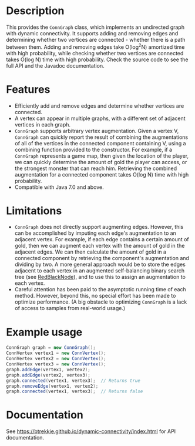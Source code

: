# Description
This provides the `ConnGraph` class, which implements an undirected graph with
dynamic connectivity. It supports adding and removing edges and determining
whether two vertices are connected - whether there is a path between them.
Adding and removing edges take O(log<sup>2</sup>N) amortized time with high
probability, while checking whether two vertices are connected takes O(log N)
time with high probability. Check the source code to see the full API and the
Javadoc documentation.

# Features
* Efficiently add and remove edges and determine whether vertices are connected.
* A vertex can appear in multiple graphs, with a different set of adjacent
  vertices in each graph.
* `ConnGraph` supports arbitrary vertex augmentation. Given a vertex V,
  `ConnGraph` can quickly report the result of combining the augmentations of
  all of the vertices in the connected component containing V, using a combining
  function provided to the constructor. For example, if a `ConnGraph` represents
  a game map, then given the location of the player, we can quickly determine
  the amount of gold the player can access, or the strongest monster that can
  reach him. Retrieving the combined augmentation for a connected component
  takes O(log N) time with high probability.
* Compatible with Java 7.0 and above.

# Limitations
* `ConnGraph` does not directly support augmenting edges. However, this can be
  accomplished by imputing each edge's augmentation to an adjacent vertex. For
  example, if each edge contains a certain amount of gold, then we can augment
  each vertex with the amount of gold in the adjacent edges. We can then
  calculate the amount of gold in a connected component by retrieving the
  component's augmentation and dividing by two. A more general approach would be
  to store the edges adjacent to each vertex in an augmented self-balancing
  binary search tree (see
  [RedBlackNode](https://github.com/btrekkie/RedBlackNode)), and to use this to
  assign an augmentation to each vertex.
* Careful attention has been paid to the asymptotic running time of each method.
  However, beyond this, no special effort has been made to optimize performance.
  (A big obstacle to optimizing `ConnGraph` is a lack of access to samples from
  real-world usage.)

# Example usage
```java
ConnGraph graph = new ConnGraph();
ConnVertex vertex1 = new ConnVertex();
ConnVertex vertex2 = new ConnVertex();
ConnVertex vertex3 = new ConnVertex();
graph.addEdge(vertex1, vertex2);
graph.addEdge(vertex2, vertex3);
graph.connected(vertex1, vertex3);  // Returns true
graph.removeEdge(vertex1, vertex2);
graph.connected(vertex1, vertex3);  // Returns false
```

# Documentation
See <https://btrekkie.github.io/dynamic-connectivity/index.html> for API
documentation.
